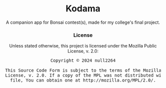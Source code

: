 <div align="center">

# Kodama

A companion app for Bonsai contest(s), made for my college's final project.

### License

Unless stated otherwise, this project is licensed under the Mozilla Public License, v. 2.0:

<pre>
Copyright © 2024 null2264

This Source Code Form is subject to the terms of the Mozilla Public
License, v. 2.0. If a copy of the MPL was not distributed with this
file, You can obtain one at http://mozilla.org/MPL/2.0/.
</pre>

</div>
